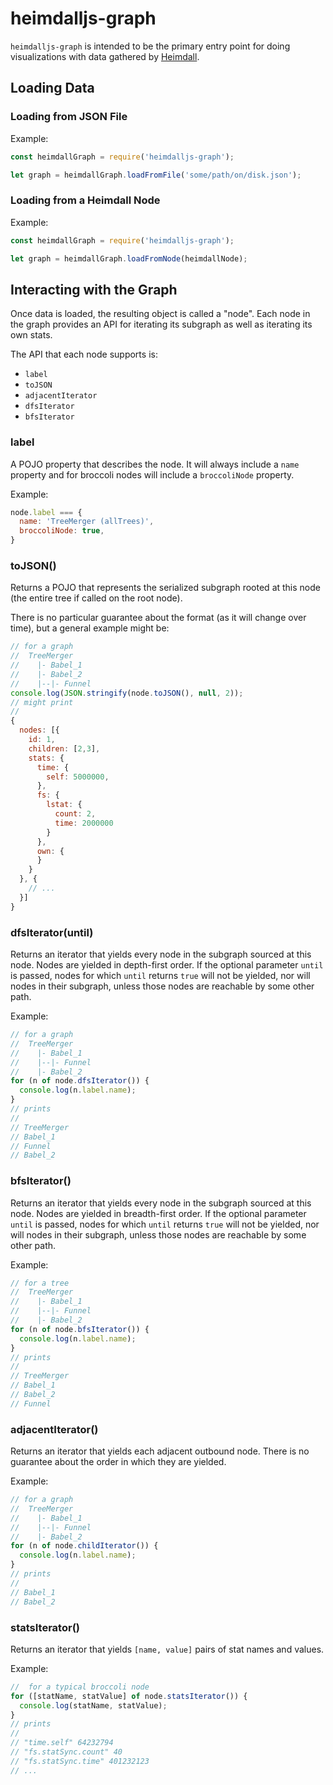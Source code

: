 # heimdalljs-graph

`heimdalljs-graph` is intended to be the primary entry point for doing visualizations with data
gathered by [Heimdall](https://github.com/heimdalljs-lib). 

## Loading Data

### Loading from JSON File

Example:

```js
const heimdallGraph = require('heimdalljs-graph');

let graph = heimdallGraph.loadFromFile('some/path/on/disk.json');
```

### Loading from a Heimdall Node

Example:

```js
const heimdallGraph = require('heimdalljs-graph');

let graph = heimdallGraph.loadFromNode(heimdallNode);
```

## Interacting with the Graph

Once data is loaded, the resulting object is called a "node". Each node in the graph provides 
an API for iterating its subgraph as well as iterating its own stats. 

The API that each node supports is:

* `label`
* `toJSON`
* `adjacentIterator`
* `dfsIterator`
* `bfsIterator`

### label

A POJO property that describes the node.  It will always include a `name`
property and for broccoli nodes will include a `broccoliNode` property.

Example:

```js
node.label === {
  name: 'TreeMerger (allTrees)',
  broccoliNode: true,
}
```

### toJSON()

Returns a POJO that represents the serialized subgraph rooted at this node (the
entire tree if called on the root node).

There is no particular guarantee about the format (as it will change over time),
but a general example might be:

```js
// for a graph
//  TreeMerger
//    |- Babel_1
//    |- Babel_2
//    |--|- Funnel
console.log(JSON.stringify(node.toJSON(), null, 2));
// might print
//
{
  nodes: [{
    id: 1,
    children: [2,3],
    stats: {
      time: {
        self: 5000000,
      },
      fs: {
        lstat: {
          count: 2,
          time: 2000000
        }
      },
      own: {
      }
    }
  }, {
    // ...
  }]
}
```

### dfsIterator(until)

Returns an iterator that yields every node in the subgraph sourced at this node.
Nodes are yielded in depth-first order.  If the optional parameter `until` is
passed, nodes for which `until` returns `true` will not be yielded, nor will
nodes in their subgraph, unless those nodes are reachable by some other path.

Example:

```js
// for a graph
//  TreeMerger
//    |- Babel_1
//    |--|- Funnel
//    |- Babel_2
for (n of node.dfsIterator()) {
  console.log(n.label.name);
}
// prints
//
// TreeMerger
// Babel_1
// Funnel
// Babel_2
```

### bfsIterator()

Returns an iterator that yields every node in the subgraph sourced at this node.
Nodes are yielded in breadth-first order.  If the optional parameter `until` is
passed, nodes for which `until` returns `true` will not be yielded, nor will
nodes in their subgraph, unless those nodes are reachable by some other path.


Example:
```js
// for a tree
//  TreeMerger
//    |- Babel_1
//    |--|- Funnel
//    |- Babel_2
for (n of node.bfsIterator()) {
  console.log(n.label.name);
}
// prints
//
// TreeMerger
// Babel_1
// Babel_2
// Funnel
```

### adjacentIterator()

Returns an iterator that yields each adjacent outbound node. There is no guarantee
about the order in which they are yielded.

Example:

```js
// for a graph
//  TreeMerger
//    |- Babel_1
//    |--|- Funnel
//    |- Babel_2
for (n of node.childIterator()) {
  console.log(n.label.name);
}
// prints
//
// Babel_1
// Babel_2
```

### statsIterator()

Returns an iterator that yields `[name, value]` pairs of stat names and values.

Example:
```js
//  for a typical broccoli node 
for ([statName, statValue] of node.statsIterator()) {
  console.log(statName, statValue);
}
// prints
//
// "time.self" 64232794
// "fs.statSync.count" 40
// "fs.statSync.time" 401232123
// ...
```
